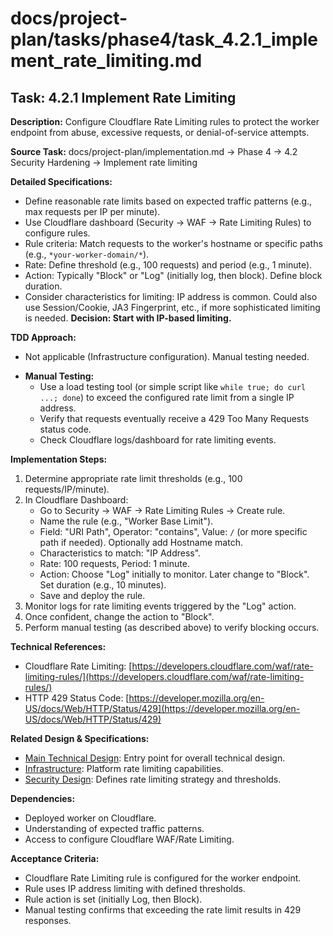 # docs/project-plan/tasks/phase4/task_4.2.1_implement_rate_limiting.md

## Task: 4.2.1 Implement Rate Limiting

**Description:**
Configure Cloudflare Rate Limiting rules to protect the worker endpoint from abuse, excessive requests, or denial-of-service attempts.

**Source Task:**
docs/project-plan/implementation.md -> Phase 4 -> 4.2 Security Hardening -> Implement rate limiting

**Detailed Specifications:**
- Define reasonable rate limits based on expected traffic patterns (e.g., max requests per IP per minute).
- Use Cloudflare dashboard (Security -> WAF -> Rate Limiting Rules) to configure rules.
- Rule criteria: Match requests to the worker's hostname or specific paths (e.g., `*your-worker-domain/*`).
- Rate: Define threshold (e.g., 100 requests) and period (e.g., 1 minute).
- Action: Typically "Block" or "Log" (initially log, then block). Define block duration.
- Consider characteristics for limiting: IP address is common. Could also use Session/Cookie, JA3 Fingerprint, etc., if more sophisticated limiting is needed. **Decision: Start with IP-based limiting.**

**TDD Approach:**
- Not applicable (Infrastructure configuration). Manual testing needed.
*   **Manual Testing:**
    *   Use a load testing tool (or simple script like `while true; do curl ...; done`) to exceed the configured rate limit from a single IP address.
    *   Verify that requests eventually receive a 429 Too Many Requests status code.
    *   Check Cloudflare logs/dashboard for rate limiting events.

**Implementation Steps:**
1.  Determine appropriate rate limit thresholds (e.g., 100 requests/IP/minute).
2.  In Cloudflare Dashboard:
    *   Go to Security -> WAF -> Rate Limiting Rules -> Create rule.
    *   Name the rule (e.g., "Worker Base Limit").
    *   Field: "URI Path", Operator: "contains", Value: `/` (or more specific path if needed). Optionally add Hostname match.
    *   Characteristics to match: "IP Address".
    *   Rate: 100 requests, Period: 1 minute.
    *   Action: Choose "Log" initially to monitor. Later change to "Block". Set duration (e.g., 10 minutes).
    *   Save and deploy the rule.
3.  Monitor logs for rate limiting events triggered by the "Log" action.
4.  Once confident, change the action to "Block".
5.  Perform manual testing (as described above) to verify blocking occurs.

**Technical References:**
- Cloudflare Rate Limiting: [https://developers.cloudflare.com/waf/rate-limiting-rules/](https://developers.cloudflare.com/waf/rate-limiting-rules/)
- HTTP 429 Status Code: [https://developer.mozilla.org/en-US/docs/Web/HTTP/Status/429](https://developer.mozilla.org/en-US/docs/Web/HTTP/Status/429)

**Related Design & Specifications:**
- [Main Technical Design](../../../technical-design/DESIGN.md): Entry point for overall technical design.
- [Infrastructure](../../../technical-design/infrastructure.md): Platform rate limiting capabilities.
- [Security Design](../../../technical-design/security_design.md): Defines rate limiting strategy and thresholds.

**Dependencies:**
- Deployed worker on Cloudflare.
- Understanding of expected traffic patterns.
- Access to configure Cloudflare WAF/Rate Limiting.

**Acceptance Criteria:**
- Cloudflare Rate Limiting rule is configured for the worker endpoint.
- Rule uses IP address limiting with defined thresholds.
- Rule action is set (initially Log, then Block).
- Manual testing confirms that exceeding the rate limit results in 429 responses. 